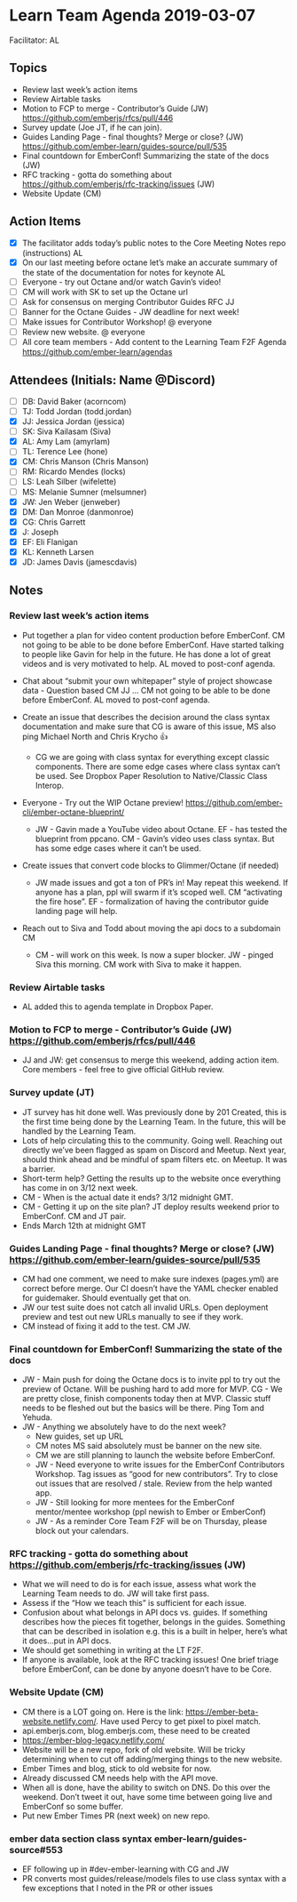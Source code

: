 # Learn Team Agenda 2019-03-07
Facilitator: AL

## Topics
- Review last week’s action items 
- Review Airtable tasks 
- Motion to FCP to merge - Contributor’s Guide (JW) https://github.com/emberjs/rfcs/pull/446 
- Survey update (Joe JT, if he can join).
- Guides Landing Page - final thoughts? Merge or close? (JW) https://github.com/ember-learn/guides-source/pull/535
- Final countdown for EmberConf! Summarizing the state of the docs (JW)
- RFC tracking - gotta do something about https://github.com/emberjs/rfc-tracking/issues (JW)
- Website Update (CM)

## Action Items 
- [x] The facilitator adds today’s public notes to the Core Meeting Notes repo (instructions) AL
- [x] On our last meeting before octane let’s make an accurate summary of the state of the documentation for notes for keynote AL
- [ ] Everyone - try out Octane and/or watch Gavin’s video! 
- [ ] CM will work with SK to set up the Octane url
- [ ] Ask for consensus on merging Contributor Guides RFC JJ
- [ ] Banner for the Octane Guides - JW deadline for next week!
- [ ] Make issues for Contributor Workshop! @ everyone
- [ ] Review new website. @ everyone
- [ ] All core team members - Add content to the Learning Team F2F Agenda https://github.com/ember-learn/agendas

## Attendees (Initials: Name @Discord)
- [ ] DB: David Baker (acorncom)
- [ ] TJ: Todd Jordan (todd.jordan)
- [x] JJ: Jessica Jordan (jessica)
- [ ] SK: Siva Kailasam (Siva)
- [x] AL: Amy Lam (amyrlam)
- [ ] TL: Terence Lee (hone)
- [x] CM: Chris Manson (Chris Manson)
- [ ] RM: Ricardo Mendes (locks)
- [ ] LS: Leah Silber (wifelette)
- [ ] MS: Melanie Sumner (melsumner)
- [x] JW: Jen Weber (jenweber)
- [x] DM: Dan Monroe (danmonroe)
- [x] CG: Chris Garrett
- [x] J: Joseph
- [x] EF: Eli Flanigan
- [x] KL: Kenneth Larsen
- [x] JD: James Davis (jamescdavis)

## Notes

### Review last week’s action items 

- Put together a plan for video content production before EmberConf. CM not going to be able to be done before EmberConf. Have started talking to people like Gavin for help in the future. He has done a lot of great videos and is very motivated to help. AL moved to post-conf agenda.

- Chat about “submit your own whitepaper” style of project showcase data - Question based CM JJ … CM not going to be able to be done before EmberConf. AL moved to post-conf agenda.

- Create an issue that describes the decision around the class syntax documentation and make sure that CG is aware of this issue, MS also ping Michael North and Chris Krycho 👍 
  - CG we are going with class syntax for everything except classic components. There are some edge cases where class syntax can’t be used. See Dropbox Paper Resolution to Native/Classic Class Interop. 

- Everyone - Try out the WIP Octane preview! https://github.com/ember-cli/ember-octane-blueprint/ 
  - JW - Gavin made a YouTube video about Octane. EF - has tested the blueprint from ppcano. CM - Gavin’s video uses class syntax. But has some edge cases where it can’t be used. 

- Create issues that convert code blocks to Glimmer/Octane (if needed) 
  - JW made issues and got a ton of PR’s in! May repeat this weekend. If anyone has a plan, ppl will swarm if it’s scoped well. CM “activating the fire hose”. EF - formalization of having the contributor guide landing page will help.

- Reach out to Siva and Todd about moving the api docs to a subdomain CM 
  - CM - will work on this week. Is now a super blocker. JW - pinged Siva this morning. CM work with Siva to make it happen.

### Review Airtable tasks 

  - AL added this to agenda template in Dropbox Paper.

### Motion to FCP to merge - Contributor’s Guide (JW) https://github.com/emberjs/rfcs/pull/446 

  - JJ and JW: get consensus to merge this weekend, adding action item. Core members - feel free to give official GitHub review.
  
### Survey update (JT)

- JT survey has hit done well. Was previously done by 201 Created, this is the first time being done by the Learning Team. In the future, this will be handled by the Learning Team. 
- Lots of help circulating this to the community. Going well. Reaching out directly we’ve been flagged as spam on Discord and Meetup. Next year, should think ahead and be mindful of spam filters etc. on Meetup. It was a barrier.
- Short-term help? Getting the results up to the website once everything has come in on 3/12 next week. 
- CM - When is the actual date it ends? 3/12 midnight GMT. 
- CM - Getting it up on the site plan? JT deploy results weekend prior to EmberConf. CM and JT pair.
- Ends March 12th at midnight GMT

### Guides Landing Page - final thoughts? Merge or close? (JW) https://github.com/ember-learn/guides-source/pull/535

- CM had one comment, we need to make sure indexes (pages.yml) are correct before merge. Our CI doesn’t have the YAML checker enabled for guidemaker. Should eventually get that on. 
- JW our test suite does not catch all invalid URLs. Open deployment preview and test out new URLs manually to see if they work. 
- CM instead of fixing it add to the test. CM JW.
  
### Final countdown for EmberConf! Summarizing the state of the docs

- JW - Main push for doing the Octane docs is to invite ppl to try out the preview of Octane. Will be pushing hard to add more for MVP. CG - We are pretty close, finish components today then at MVP. Classic stuff needs to be fleshed out but the basics will be there. Ping Tom and Yehuda. 
- JW - Anything we absolutely have to do the next week?
  - New guides, set up URL
  - CM notes MS said absolutely must be banner on the new site. 
  - CM we are still planning to launch the website before EmberConf. 
  - JW - Need everyone to write issues for the EmberConf Contributors Workshop. Tag issues as “good for new contributors”. Try to close out issues that are resolved / stale. Review from the help wanted app.
  - JW - Still looking for more mentees for the EmberConf mentor/mentee workshop (ppl newish to Ember or EmberConf) 
  - JW - As a reminder Core Team F2F will be on Thursday, please block out your calendars. 

### RFC tracking - gotta do something about https://github.com/emberjs/rfc-tracking/issues (JW)

- What we will need to do is for each issue, assess what work the Learning Team needs to do. JW will take first pass. 
- Assess if the “How we teach this” is sufficient for each issue. 
- Confusion about what belongs in API docs vs. guides. If something describes how the pieces fit together, belongs in the guides. Something that can be described in isolation e.g. this is a built in helper, here’s what it does…put in API docs.
- We should get something in writing at the LT F2F.
- If anyone is available, look at the RFC tracking issues! One brief triage before EmberConf, can be done by anyone doesn’t have to be Core.

### Website Update (CM)

- CM there is a LOT going on. Here is the link: https://ember-beta-website.netlify.com/. Have used Percy to get pixel to pixel match.
- api.emberjs.com, blog.emberjs.com, these need to be created
- https://ember-blog-legacy.netlify.com/
- Website will be a new repo, fork of old website. Will be tricky determining when to cut off adding/merging things to the new website. 
- Ember Times and blog, stick to old website for now.
- Already discussed CM needs help with the API move. 
- When all is done, have the ability to switch on DNS. Do this over the weekend. Don’t tweet it out, have some time between going live and EmberConf so some buffer. 
- Put new Ember Times PR (next week) on new repo.

### ember data section class syntax ember-learn/guides-source#553

- EF following up in #dev-ember-learning with CG and JW
- PR converts most guides/release/models files to use class syntax with a few exceptions that I noted in the PR or other issues
